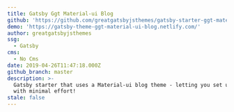 ```yaml
---
title: Gatsby Ggt Material-ui Blog
github: 'https://github.com/greatgatsbyjsthemes/gatsby-starter-ggt-material-ui-blog'
demo: 'https://gatsby-theme-ggt-material-ui-blog.netlify.com/'
author: greatgatsbyjsthemes
ssg:
  - Gatsby
cms:
  - No Cms
date: 2019-04-26T11:47:18.000Z
github_branch: master
description: >-
  Gatsby starter that uses a Material-ui blog theme - letting you set up an blog
  with minimal effort!
stale: false
---
```

